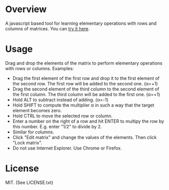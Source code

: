 # Overview
A javascript based tool for learning elementary operations with rows and columns of matrices. You can [try it here][1].

# Usage
Drag and drop the elements of the matrix to perform elementary operations with rows or columns. Examples:

* Drag the first element of the first row and drop it to the first element of the second row. The first row will be added to the second one. (&alpha;=+1)
* Drag the second element of the third column to the second element of the first column. The third column will be added to the first one. (&alpha;=+1)
* Hold ALT to subtract instead of adding. (&alpha;=-1)
* Hold SHIFT to compute the multiplier &alpha; in such a way that the target element becomes zero.
* Hold CTRL to move the selected row or column.
* Enter a number on the right of a row and hit ENTER to multipy the row by this number. E.g. enter "1/2" to divide by 2.
* Similar for columns.
* Click "Edit matrix" and change the values of the elements. Then click "Lock matrix".
* Do not use Internet Explorer. Use Chrome or Firefox.

# License
MIT. 
(See LICENSE.txt)

[1]:http://nkgsv.github.io/Matrix/
